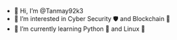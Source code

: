 - 👋 Hi, I’m  @Tanmay92k3 
- 👀 I’m interested in Cyber Security 🛡️ and Blockchain 🔗
- 🌱 I’m currently learning Python 🐍 and Linux 🐧


<!---
Tanmay92k3/Tanmay92k3 is a ✨ special ✨ repository because its `README.md` (this file) appears on your GitHub profile.
You can click the Preview link to take a look at your changes.
--->
